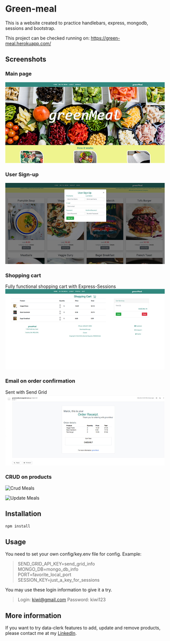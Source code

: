 # Green-meal
This is a website created to practice handlebars, express, mongodb, sessions and bootstrap.

This project can be checked running on: 
https://green-meal.herokuapp.com/

## Screenshots
### Main page
![Main Page](/resources/main-image.jpg)

### User Sign-up
![Sign-up Modal](/resources/user-sign-up-image.jpg)

### Shopping cart
Fully functional shopping cart with Express-Sessions
![Shopping-cart](/resources/user-cart-image.jpg)

### Email on order confirmation
Sent with Send Grid
![Order Email](/resources/email.jpg)

### CRUD on products
![Crud Meals](data-clerk-crud-image.jpg)

![Update Meals](data-clerk-update-image.jpg)


## Installation
```npm install```

## Usage
You need to set your own config/key.env file for config. Example:
>SEND_GRID_API_KEY=send_grid_info\
>MONGO_DB=mongo_db_info\
>PORT=favorite_local_port\
>SESSION_KEY=just_a_key_for_sessions

You may use these login information to give it a try.
>Login: kiwi@gmail.com		Password: kiwi123

## More information
If you want to try data-clerk features to add, update and remove products, please contact me at my [LinkedIn](https://www.linkedin.com/in/maickel-siqueira-58a747a9).

